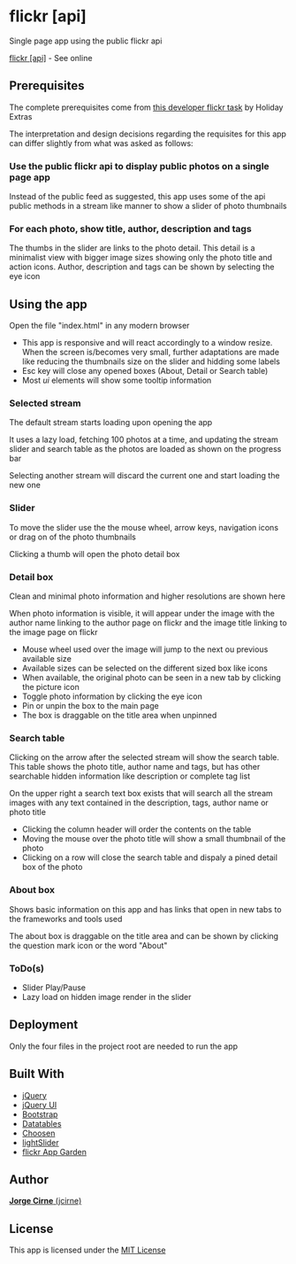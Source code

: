 # flickr [api]
Single page app using the public flickr api

[flickr [api]](http://leiloes.cfportugal.pt/flickr_api/) - See online

## Prerequisites
The complete prerequisites come from [this developer flickr task](https://github.com/holidayextras/culture/blob/master/recruitment/developer-flickr-task.md) by Holiday Extras

The interpretation and design decisions regarding the requisites for this app can differ slightly from what was asked as follows:
### Use the public flickr api to display public photos on a single page app
Instead of the public feed as suggested, this app uses some of the api public methods in a stream like manner to show a slider of photo thumbnails 

### For each photo, show title, author, description and tags
The thumbs in the slider are links to the photo detail. This detail is a minimalist view with bigger image sizes showing only the photo title and action icons. Author, description and tags can be shown by selecting the eye icon

## Using the app
Open the file "index.html" in any modern browser

* This app is responsive and will react accordingly to a window resize. When the screen is/becomes very small, further adaptations are made like reducing the thumbnails size on the slider and hidding some labels
* Esc key will close any opened boxes (About, Detail or Search table)
* Most *ui* elements will show some tooltip information

### Selected stream
The default stream starts loading upon opening the app

It uses a lazy load, fetching 100 photos at a time, and updating the stream slider and search table as the photos are loaded as shown on the progress bar

Selecting another stream will discard the current one and start loading the new one

### Slider
To move the slider use the the mouse wheel, arrow keys, navigation icons or drag on of the photo thumbnails

Clicking a thumb will open the photo detail box

### Detail box
Clean and minimal photo information and higher resolutions are shown here

When photo information is visible, it will appear under the image with the author name linking to the author page on flickr and the image title linking to the image page on flickr

* Mouse wheel used over the image will jump to the next ou previous available size
* Available sizes can be selected on the different sized box like icons
* When available, the original photo can be seen in a new tab by clicking the picture icon
* Toggle photo information by clicking the eye icon
* Pin or unpin the box to the main page
* The box is draggable on the title area when unpinned

### Search table
Clicking on the arrow after the selected stream will show the search table. This table shows the photo title, author name and tags, but has other searchable hidden information like description or complete tag list

On the upper right a search text box exists that will search all the stream images with any text contained in the description, tags, author name or photo title

* Clicking the column header will order the contents on the table
* Moving the mouse over the photo title will show a small thumbnail of the photo
* Clicking on a row will close the search table and dispaly a pined detail box of the photo

### About box
Shows basic information on this app and has links that open in new tabs to the frameworks and tools used

The about box is draggable on the title area and can be shown by clicking the question mark icon or the word "About"

### ToDo(s)
* Slider Play/Pause
* Lazy load on hidden image render in the slider

## Deployment
Only the four files in the project root are needed to run the app

## Built With
* [jQuery](https://jquery.com/)
* [jQuery UI](https://jqueryui.com/)
* [Bootstrap](http://getbootstrap.com/)
* [Datatables](https://datatables.net/)
* [Choosen](https://harvesthq.github.io/chosen/)
* [lightSlider](http://sachinchoolur.github.io/lightslider/)
* [flickr App Garden](https://www.flickr.com/services/api/)

## Author
[**Jorge Cirne** (jcirne)](https://github.com/jcirne)

## License
This app is licensed under the [MIT License](https://opensource.org/licenses/MIT)
